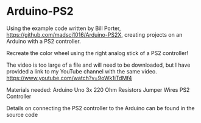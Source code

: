 # Arduino-PS2
Using the example code written by Bill Porter, https://github.com/madsci1016/Arduino-PS2X, creating projects on an Arduino with a PS2 controller.

Recreate the color wheel using the right analog stick of a PS2 controller!

The video is too large of a file and will need to be downloaded, but I have provided a link to my YouTube channel with the same video.
https://www.youtube.com/watch?v=9oWk1iTdMf4

Materials needed:
Arduino Uno
3x 220 Ohm Resistors
Jumper Wires
PS2 Controller

Details on connecting the PS2 controller to the Arduino can be found in the source code
